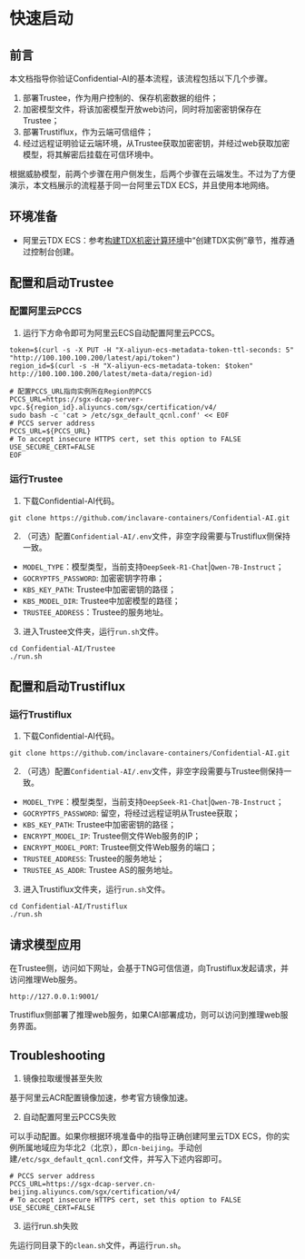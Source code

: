 # 快速启动

## 前言

本文档指导你验证Confidential-AI的基本流程，该流程包括以下几个步骤。

1. 部署Trustee，作为用户控制的、保存机密数据的组件；
2. 加密模型文件，将该加密模型开放web访问，同时将加密密钥保存在Trustee；
3. 部署Trustiflux，作为云端可信组件；
4. 经过远程证明验证云端环境，从Trustee获取加密密钥，并经过web获取加密模型，将其解密后挂载在可信环境中。

根据威胁模型，前两个步骤在用户侧发生，后两个步骤在云端发生。不过为了方便演示，本文档展示的流程基于同一台阿里云TDX ECS，并且使用本地网络。

## 环境准备

- 阿里云TDX ECS：参考[构建TDX机密计算环境](https://help.aliyun.com/zh/ecs/user-guide/build-a-tdx-confidential-computing-environment)中“创建TDX实例”章节，推荐通过控制台创建。

## 配置和启动Trustee

### 配置阿里云PCCS

1. 运行下方命令即可为阿里云ECS自动配置阿里云PCCS。

```shell
token=$(curl -s -X PUT -H "X-aliyun-ecs-metadata-token-ttl-seconds: 5" "http://100.100.100.200/latest/api/token")
region_id=$(curl -s -H "X-aliyun-ecs-metadata-token: $token" http://100.100.100.200/latest/meta-data/region-id)

# 配置PCCS_URL指向实例所在Region的PCCS
PCCS_URL=https://sgx-dcap-server-vpc.${region_id}.aliyuncs.com/sgx/certification/v4/
sudo bash -c 'cat > /etc/sgx_default_qcnl.conf' << EOF
# PCCS server address
PCCS_URL=${PCCS_URL}
# To accept insecure HTTPS cert, set this option to FALSE
USE_SECURE_CERT=FALSE
EOF
```

### 运行Trustee

1. 下载Confidential-AI代码。

```shell
git clone https://github.com/inclavare-containers/Confidential-AI.git
```

2. （可选）配置`Confidential-AI/.env`文件，非空字段需要与Trustiflux侧保持一致。

- `MODEL_TYPE`：模型类型，当前支持`DeepSeek-R1-Chat`|`Qwen-7B-Instruct`；
- `GOCRYPTFS_PASSWORD`: 加密密钥字符串；
- `KBS_KEY_PATH`: Trustee中加密密钥的路径；
- `KBS_MODEL_DIR`: Trustee中加密模型的路径；
- `TRUSTEE_ADDRESS`：Trustee的服务地址。

3. 进入Trustee文件夹，运行`run.sh`文件。

```shell
cd Confidential-AI/Trustee
./run.sh
```

## 配置和启动Trustiflux

### 运行Trustiflux

1. 下载Confidential-AI代码。

```shell
git clone https://github.com/inclavare-containers/Confidential-AI.git
```

2. （可选）配置`Confidential-AI/.env`文件，非空字段需要与Trustee侧保持一致。

- `MODEL_TYPE`：模型类型，当前支持`DeepSeek-R1-Chat`|`Qwen-7B-Instruct`；
- `GOCRYPTFS_PASSWORD`: 留空，将经过远程证明从Trustee获取；
- `KBS_KEY_PATH`: Trustee中加密密钥的路径；
- `ENCRYPT_MODEL_IP`: Trustee侧文件Web服务的IP；
- `ENCRYPT_MODEL_PORT`: Trustee侧文件Web服务的端口；
- `TRUSTEE_ADDRESS`: Trustee的服务地址；
- `TRUSTEE_AS_ADDR`: Trustee AS的服务地址。

3. 进入Trustiflux文件夹，运行`run.sh`文件。

```shell
cd Confidential-AI/Trustiflux
./run.sh
```

## 请求模型应用

在Trustee侧，访问如下网址，会基于TNG可信信道，向Trustiflux发起请求，并访问推理Web服务。

```url
http://127.0.0.1:9001/
```

Trustiflux侧部署了推理web服务，如果CAI部署成功，则可以访问到推理web服务界面。

## Troubleshooting

1. 镜像拉取缓慢甚至失败

基于阿里云ACR配置镜像加速，参考官方镜像加速。

2. 自动配置阿里云PCCS失败

可以手动配置。如果你根据环境准备中的指导正确创建阿里云TDX ECS，你的实例所属地域应为华北2（北京），即`cn-beijing`。手动创建`/etc/sgx_default_qcnl.conf`文件，并写入下述内容即可。

```shell
# PCCS server address
PCCS_URL=https://sgx-dcap-server.cn-beijing.aliyuncs.com/sgx/certification/v4/
# To accept insecure HTTPS cert, set this option to FALSE
USE_SECURE_CERT=FALSE
```

3. 运行run.sh失败

先运行同目录下的`clean.sh`文件，再运行`run.sh`。
